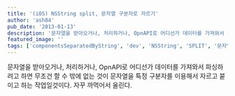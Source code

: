 ```yaml
---
title: '(iOS) NSString split, 문자열 구분자로 자르기'
author: 'ash84'
pub_date: '2013-01-13'
description: '문자열을 받아오거나, 처리하거나, OpnAPI로 어디선가 데이터를 가져와서 파싱하려고 하면 무조건 할 수 밖에 없는 것이 문자열을 특정 구분자를 이용해서 자르고 붙이고 하는 작업일것이다. 자꾸 까먹어서 올린다.'
featured_image: ''
tags: ['componentsSeparatedByString', 'dev', 'NSString', 'SPLIT', '문자열 파싱']
---
```



<span style="font-size: 11pt; ">문자열을 받아오거나, 처리하거나, OpnAPI로 어디선가 데이터를 가져와서 파싱하려고 하면 무조건 할 수 밖에 없는 것이 문자열을 특정 구분자를 이용해서 자르고 붙이고 하는 작업일것이다. 자꾸 까먹어서 올린다. </span>

  
<script src="https://gist.github.com/4524033.js"></script>



